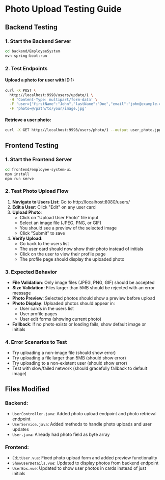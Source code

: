 # Photo Upload Testing Guide

## Backend Testing

### 1. Start the Backend Server
```bash
cd backend/EmployeeSystem
mvn spring-boot:run
```

### 2. Test Endpoints

#### Upload a photo for user with ID 1:
```bash
curl -X POST \
  http://localhost:9998/users/update/1 \
  -H 'Content-Type: multipart/form-data' \
  -F 'user={"firstName":"John","lastName":"Doe","email":"john@example.com","departementId":1}' \
  -F 'photo=@/path/to/your/image.jpg'
```

#### Retrieve a user photo:
```bash
curl -X GET http://localhost:9998/users/photo/1 --output user_photo.jpg
```

## Frontend Testing

### 1. Start the Frontend Server
```bash
cd frontend/employee-system-ui
npm install
npm run serve
```

### 2. Test Photo Upload Flow

1. **Navigate to Users List**: Go to http://localhost:8080/users/
2. **Edit a User**: Click "Edit" on any user card
3. **Upload Photo**:
   - Click on "Upload User Photo" file input
   - Select an image file (JPEG, PNG, or GIF)
   - You should see a preview of the selected image
   - Click "Submit" to save
4. **Verify Upload**:
   - Go back to the users list
   - The user card should now show their photo instead of initials
   - Click on the user to view their profile page
   - The profile page should display the uploaded photo

### 3. Expected Behavior

- **File Validation**: Only image files (JPEG, PNG, GIF) should be accepted
- **Size Validation**: Files larger than 5MB should be rejected with an error message
- **Photo Preview**: Selected photos should show a preview before upload
- **Photo Display**: Uploaded photos should appear in:
  - User cards in the users list
  - User profile pages
  - User edit forms (showing current photo)
- **Fallback**: If no photo exists or loading fails, show default image or initials

### 4. Error Scenarios to Test

- Try uploading a non-image file (should show error)
- Try uploading a file larger than 5MB (should show error)  
- Try uploading to a non-existent user (should show error)
- Test with slow/failed network (should gracefully fallback to default image)

## Files Modified

### Backend:
- `UserController.java`: Added photo upload endpoint and photo retrieval endpoint
- `UserService.java`: Added methods to handle photo uploads and user updates
- `User.java`: Already had photo field as byte array

### Frontend:
- `EditUser.vue`: Fixed photo upload form and added preview functionality
- `ShowUserDetails.vue`: Updated to display photos from backend endpoint
- `UserBox.vue`: Updated to show user photos in cards instead of just initials 